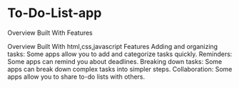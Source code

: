 # To-Do-List-app
Overview
Built With
Features

Overview
Built With
html,css,javascript
Features
Adding and organizing tasks: Some apps allow you to add and categorize tasks quickly.
Reminders: Some apps can remind you about deadlines.
Breaking down tasks: Some apps can break down complex tasks into simpler steps.
Collaboration: Some apps allow you to share to-do lists with others.
